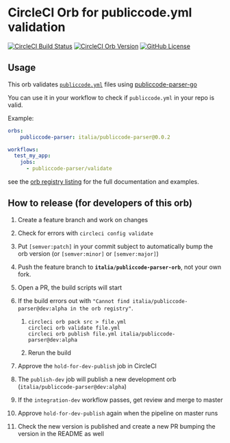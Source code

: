 # CircleCI Orb for publiccode.yml validation

[![CircleCI Build Status](https://circleci.com/gh/italia/publiccode-parser.svg?style=shield "CircleCI Build Status")](https://circleci.com/gh/italia/publiccode-parser)
[![CircleCI Orb Version](https://img.shields.io/badge/endpoint.svg?url=https://badges.circleci.io/orb/italia/publiccode-parser)](https://circleci.com/orbs/registry/orb/italia/publiccode-parser)
[![GitHub License](https://img.shields.io/badge/license-MIT-lightgrey.svg)](https://raw.githubusercontent.com/romain325/pcvalidate-orb/master/LICENSE)

## Usage

This orb validates [`publiccode.yml`](https://github.com/italia/publiccode.yml) files
using [publiccode-parser-go](https://github.com/italia/publiccode-parser-go)

You can use it in your workflow to check if `publiccode.yml` in your repo is valid.

Example:

```yml
orbs:
    publiccode-parser: italia/publiccode-parser@0.0.2

workflows:
  test_my_app:
    jobs:
      - publiccode-parser/validate
```

see the [orb registry listing](https://circleci.com/orbs/registry/orb/italia/publiccode-parser)
for the full documentation and examples.

## How to release (for developers of this orb)

1. Create a feature branch and work on changes

1. Check for errors with `circleci config validate`

1. Put `[semver:patch]` in your commit subject to automatically bump the orb
   version (or `[semver:minor]` or `[semver:major]`)

1. Push the feature branch to **`italia/publiccode-parser-orb`**, not your own fork.

1. Open a PR, the build scripts will start

1. If the build errors out with
   `"Cannot find italia/publiccode-parser@dev:alpha in the orb registry"`.

    1. ```shell
       circleci orb pack src > file.yml
       circleci orb validate file.yml
       circleci orb publish file.yml italia/publiccode-parser@dev:alpha
       ```

    1. Rerun the build

1. Approve the `hold-for-dev-publish` job in CircleCI

1. The `publish-dev` job will publish a new development orb (`italia/publiccode-parser@dev:alpha`)

1. If the `integration-dev` workflow passes, get review and merge to master

1. Approve `hold-for-dev-publish` again when the pipeline on master runs

1. Check the new version is published and create a new PR bumping the version
   in the README as well
